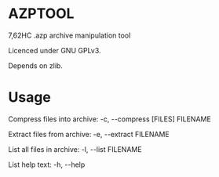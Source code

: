 # AZPTOOL
7,62HC .azp archive manipulation tool

Licenced under GNU GPLv3.

Depends on zlib.

# Usage

Compress files into archive: -c, --compress [FILES] FILENAME

Extract files from archive:  -e, --extract  FILENAME

List all files in archive:   -l, --list     FILENAME

List help text:              -h, --help
